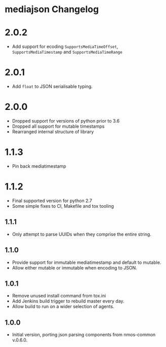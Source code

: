 # mediajson Changelog

# 2.0.2
- Add support for ecoding `SupportsMediaTimeOffset`, `SupportsMediaTimestamp` and `SupportsMediaTimeRange`

# 2.0.1
- Add `float` to JSON serialisable typing.

# 2.0.0
- Dropped support for versions of python prior to 3.6
- Dropped all support for mutable timestamps
- Rearranged internal structure of library

# 1.1.3
- Pin back mediatimestamp

# 1.1.2
- Final supported version for python 2.7
- Some simple fixes to CI, Makefile and tox tooling

## 1.1.1
- Only attempt to parse UUIDs when they comprise the entire string.

## 1.1.0
- Provide support for immutable mediatimestamp and default to mutable.
- Allow either mutable or immutable when encoding to JSON.

## 1.0.1
- Remove unused install command from tox.ini
- Add Jenkins build trigger to rebuild master every day.
- Allow build to run on a wider selection of agents.

## 1.0.0
- Initial version, porting json parsing components from nmos-common v.0.6.0.
